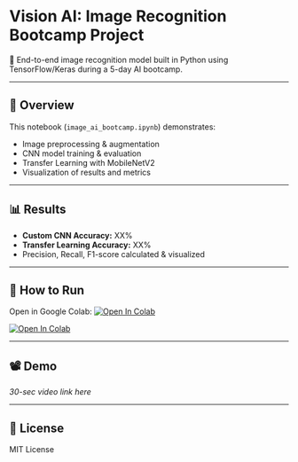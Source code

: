 # Vision AI: Image Recognition Bootcamp Project

🚀 End-to-end image recognition model built in Python using TensorFlow/Keras during a 5-day AI bootcamp.

---

## 📌 Overview
This notebook (`image_ai_bootcamp.ipynb`) demonstrates:
- Image preprocessing & augmentation
- CNN model training & evaluation
- Transfer Learning with MobileNetV2
- Visualization of results and metrics

---

## 📊 Results
- **Custom CNN Accuracy:** XX%
- **Transfer Learning Accuracy:** XX%
- Precision, Recall, F1-score calculated & visualized

---

## 🚀 How to Run
Open in Google Colab:
[![Open In Colab](https://colab.research.google.com/assets/colab-badge.svg)](https://colab.research.google.com/github/adilmirzz/image-ai-bootcamp/blob/main/image_ai_bootcamp.ipynb)

[![Open In Colab](https://colab.research.google.com/assets/colab-badge.svg)](https://colab.research.google.com/github/adilmirzz/image-ai-bootcamp/blob/main/image_ai_bootcamp.ipynb)

---

## 📽 Demo
*30-sec video link here*

---

## 📜 License
MIT License




